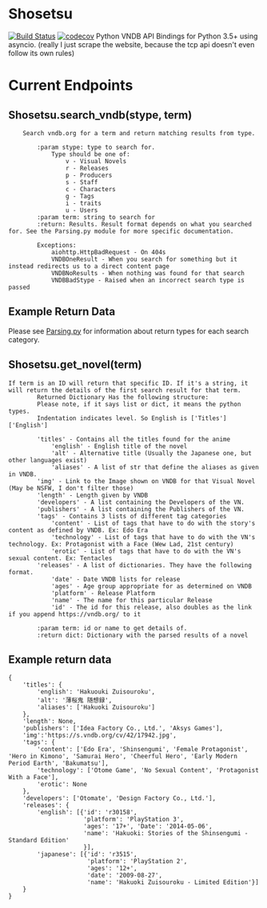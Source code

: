 # Shosetsu
[![Build Status](https://travis-ci.org/ccubed/Shosetsu.svg?branch=master)](https://travis-ci.org/ccubed/Shosetsu)
[![codecov](https://codecov.io/gh/ccubed/Shosetsu/branch/master/graph/badge.svg)](https://codecov.io/gh/ccubed/Shosetsu)
Python VNDB API Bindings for Python 3.5+ using asyncio. 
(really I just scrape the website, because the tcp api doesn't even follow its own rules)

# Current Endpoints
## Shosetsu.search_vndb(stype, term)
```
    Search vndb.org for a term and return matching results from type.

        :param stype: type to search for.
            Type should be one of:
                v - Visual Novels
                r - Releases
                p - Producers
                s - Staff
                c - Characters
                g - Tags
                i - traits
                u - Users
        :param term: string to search for
        :return: Results. Result format depends on what you searched for. See the Parsing.py module for more specific documentation.

        Exceptions:
            aiohttp.HttpBadRequest - On 404s
            VNDBOneResult - When you search for something but it instead redirects us to a direct content page
            VNDBNoResults - When nothing was found for that search
            VNDBBadStype - Raised when an incorrect search type is passed
```
    
## Example Return Data
Please see [Parsing.py](https://github.com/ccubed/Shosetsu/blob/master/Shosetsu/Parsing.py) for information about return types for each search category.

## Shosetsu.get_novel(term)
```
If term is an ID will return that specific ID. If it's a string, it will return the details of the first search result for that term.
        Returned Dictionary Has the following structure:
        Please note, if it says list or dict, it means the python types.
        Indentation indicates level. So English is ['Titles']['English']

        'titles' - Contains all the titles found for the anime
            'english' - English title of the novel
            'alt' - Alternative title (Usually the Japanese one, but other languages exist)
            'aliases' - A list of str that define the aliases as given in VNDB.
        'img' - Link to the Image shown on VNDB for that Visual Novel (May be NSFW, I don't filter those)
        'length' - Length given by VNDB
        'developers' - A list containing the Developers of the VN.
        'publishers' - A list containing the Publishers of the VN.
        'tags' - Contains 3 lists of different tag categories
            'content' - List of tags that have to do with the story's content as defined by VNDB. Ex: Edo Era
            'technology' - List of tags that have to do with the VN's technology. Ex: Protagonist with a Face (Wew Lad, 21st century)
            'erotic' - List of tags that have to do with the VN's sexual content. Ex: Tentacles
        'releases' - A list of dictionaries. They have the following format.
            'date' - Date VNDB lists for release
            'ages' - Age group appropriate for as determined on VNDB
            'platform' - Release Platform
            'name' - The name for this particular Release
            'id' - The id for this release, also doubles as the link if you append https://vndb.org/ to it

        :param term: id or name to get details of.
        :return dict: Dictionary with the parsed results of a novel
```

## Example return data
```
{
	'titles': {
		'english': 'Hakuouki Zuisouroku', 
		'alt': '薄桜鬼 随想録', 
		'aliases': ['Hakuoki Zuisouroku']
	}, 
	'length': None, 
	'publishers': ['Idea Factory Co., Ltd.', 'Aksys Games'], 
	'img':'https://s.vndb.org/cv/42/17942.jpg', 
	'tags': {
		'content': ['Edo Era', 'Shinsengumi', 'Female Protagonist', 'Hero in Kimono', 'Samurai Hero', 'Cheerful Hero', 'Early Modern Period Earth', 'Bakumatsu'], 
		'technology': ['Otome Game', 'No Sexual Content', 'Protagonist With a Face'], 
		'erotic': None
	}, 
	'developers': ['Otomate', 'Design Factory Co., Ltd.'], 
	'releases': {
		'english': [{'id': 'r30158',
					 'platform': 'PlayStation 3', 
					 'ages': '17+', 'Date': '2014-05-06', 
					 'name': 'Hakuoki: Stories of the Shinsengumi - Standard Edition'
					 }], 
		'japanese': [{'id': 'r3515', 
			          'platform': 'PlayStation 2', 
			          'ages': '12+', 
			          'date': '2009-08-27', 
			          'name': 'Hakuoki Zuisouroku - Limited Edition'}]
	}
}
```